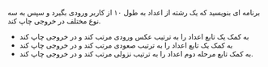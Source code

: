 برنامه ای بنویسید که یک رشته از اعداد به طول ۱۰ از کاربر ورودی بگیرد و سپس به سه نوع مختلف در خروجی چاپ کند.
   - به کمک یک تابع اعداد را به ترتیب عکس ورودی مرتب کند و در خروجی چاپ کند
   - به کمک یک تابع اعداد را به ترتیب صعودی مرتب کند و در خروجی چاپ کند
   - به کمک تابع مرحله دوم اعداد را به ترتیب نزولی مرتب کند و در خروجی چاپ کند.
